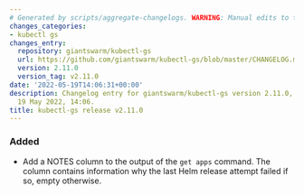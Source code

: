 ```yaml
---
# Generated by scripts/aggregate-changelogs. WARNING: Manual edits to this files will be overwritten.
changes_categories:
- kubectl gs
changes_entry:
  repository: giantswarm/kubectl-gs
  url: https://github.com/giantswarm/kubectl-gs/blob/master/CHANGELOG.md#2110---2022-05-19
  version: 2.11.0
  version_tag: v2.11.0
date: '2022-05-19T14:06:31+00:00'
description: Changelog entry for giantswarm/kubectl-gs version 2.11.0, published on
  19 May 2022, 14:06.
title: kubectl-gs release v2.11.0
---
```


### Added
- Add a NOTES column to the output of the `get apps` command. The column contains information why the last Helm release attempt failed if so, empty otherwise.
